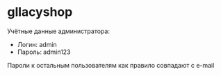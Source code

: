 # gllacyshop
Учётные данные администратора:
- Логин: admin
- Пароль: admin123

Пароли к остальным пользователям как правило совпадают с e-mail
